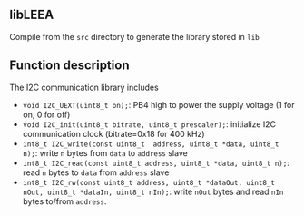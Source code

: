## libLEEA

Compile from the ``src`` directory to generate the library
stored in ``lib``

## Function description

The I2C communication library includes
* ``void I2C_UEXT(uint8_t on);``: PB4 high to power the supply voltage (1 for on, 0 for off)
* ``void I2C_init(uint8_t bitrate, uint8_t prescaler);``: initialize I2C communication clock (bitrate=0x18 for 400 kHz)
* ``int8_t I2C_write(const uint8_t  address, uint8_t *data, uint8_t n);``: write ``n`` bytes from ``data`` to
``address`` slave
* ``int8_t I2C_read(const uint8_t address, uint8_t *data, uint8_t n);``: read ``n`` bytes to ``data`` from
``address`` slave
* ``int8_t I2C_rw(const uint8_t address, uint8_t *dataOut, uint8_t nOut, uint8_t *dataIn, uint8_t nIn);``: write
``nOut`` bytes and read ``nIn`` bytes to/from ``address``.
